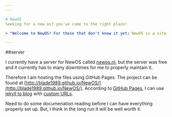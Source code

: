 ```yaml
---
---

# NewOS
Seeking for a new os? you've come to the right place! 

> "Welcome to NewOS! For those that don't know it yet: NewOS is a site dedicated to helping you choose your new **O**peratings **S**ystem. All operating systems here are Linux based. What is [Linux](https://en.wikipedia.org/wiki/Linux_kernel)? Linux is a kernel, which is the piece of software that lies between the hardware and the applications(Firefox, LibreOffice). Now, Linux is free, but still has a licensing on it([GPL v2](https://en.wikipedia.org/wiki/GPL_v2#Version_2))"

---
```


##server

I currently have a server for NewOS called [newos.nl](http://newos.nl/), but the server was free and it currently has to many downtimes for me to properly maintain it. 

Therefore I am hosting the files using GitHub Pages. The project can be found at [http://blade1989.github.io/NewOS/](http://blade1989.github.io/NewOS/). According to [GitHub Pages](https://pages.github.com/), I can use [jekyll to blog](https://help.github.com/articles/using-jekyll-with-pages) with [custom URLs](https://help.github.com/articles/setting-up-a-custom-domain-with-pages). 

Need to do some documenation reading before I can have everything properly set up. But, I think in the long run it will be well worth it.
